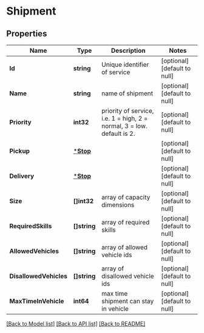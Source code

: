 # Shipment

## Properties
Name | Type | Description | Notes
------------ | ------------- | ------------- | -------------
**Id** | **string** | Unique identifier of service | [optional] [default to null]
**Name** | **string** | name of shipment | [optional] [default to null]
**Priority** | **int32** | priority of service, i.e. 1 &#x3D; high, 2 &#x3D; normal, 3 &#x3D; low. default is 2. | [optional] [default to null]
**Pickup** | [***Stop**](Stop.md) |  | [optional] [default to null]
**Delivery** | [***Stop**](Stop.md) |  | [optional] [default to null]
**Size** | **[]int32** | array of capacity dimensions | [optional] [default to null]
**RequiredSkills** | **[]string** | array of required skills | [optional] [default to null]
**AllowedVehicles** | **[]string** | array of allowed vehicle ids | [optional] [default to null]
**DisallowedVehicles** | **[]string** | array of disallowed vehicle ids | [optional] [default to null]
**MaxTimeInVehicle** | **int64** | max time shipment can stay in vehicle | [optional] [default to null]

[[Back to Model list]](../README.md#documentation-for-models) [[Back to API list]](../README.md#documentation-for-api-endpoints) [[Back to README]](../README.md)


